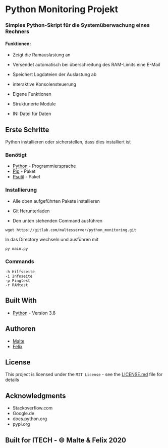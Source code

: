 # Python Monitoring Projekt

### Simples Python-Skript für die Systemüberwachung eines Rechners

#### Funktionen: 

* Zeigt die Ramauslastung an

* Versendet automatisch bei überschreitung des RAM-Limits eine E-Mail

* Speichert Logdateien der Auslastung ab

* interaktive Konsolensteuerung

* Eigene Funktionen

* Strukturierte Module

* INI Datei für Daten

 
## Erste Schritte

Python installieren oder sicherstellen, dass dies installiert ist

### Benötigt

* [Python](https://www.python.org/ ) - Programmiersprache
* [Pip](https://pypi.org/project/pip/ ) - Paket
* [Psutil](https://pypi.org/project/psutil/ ) - Paket

### Installierung

* Alle oben aufgeführten Pakete installieren 

* Git Herunterladen

* Den unten stehenden Command ausführen

```
wget https://gitlab.com/maltesserver/python_monitoring.git
```

In das Directory wechseln und ausführen mit 

```
py main.py
```

### Commands

```
-h Hilfsseite
-i Infoseite
-p Pingtest
-r RAMtest
```

## Built With

* [Python](https://www.python.org/) - Version 3.8

## Authoren

* [Malte](https://gitlab.com/Maltesserver)
* [Felix](https://gitlab.com/Realtox)


## License

This project is licensed under the `MIT License` - see the [LICENSE.md](LICENSE.md) file for details

## Acknowledgments

* Stackoverflow.com
* Google.de
* docs.python.org
* pypi.org 





## Built for ITECH - © Malte & Felix 2020

